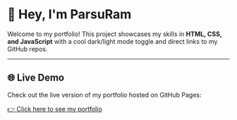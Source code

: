 # 👋 Hey, I'm ParsuRam

Welcome to my portfolio! This project showcases my skills in **HTML, CSS, and JavaScript** with a cool dark/light mode toggle and direct links to my GitHub repos.

---

## 🌐 Live Demo

Check out the live version of my portfolio hosted on GitHub Pages:

[👉 Click here to see my portfolio](https://rachitsharma300.github.io/rachitsharma/)

